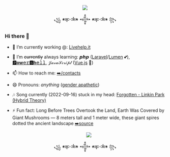 <p align="center"> <img src="https://github-readme-stats-git-master-aetonsis-projects.vercel.app/?username=aetonsi&theme=flat&margin-w=15&margin-h=15&no-bg=true&row=1)](https://github.com/ryo-ma/github-profile-trophy"></p>


<p align="center">꧁ 𒀰 𒀱 𒀰 ꧂</p>


### Hi there 👋

- 🔭 I’m currently working @: [Livehelp.it](https://livehelp.it/)
- 🌱 I’m ~~currently~~ always learning: 𝙥𝙝𝙥 ([Laravel](https://laravel.com/)/[Lumen](https://lumen.laravel.com/) 💕), **[🅿ow𝚎𝚛🆂h𝚎𝚕𝚕](https://github.com/PowerShell/PowerShell)**, 𝒥𝒶𝓋𝒶𝒮𝒸𝓇𝒾𝓅𝓉 ([Vue.js](https://vuejs.org/) 💚)
- 📫 How to reach me: [➡️/contacts](https://aetonsi.net/contacts/)
- 😄 Pronouns: _anything_ ([gender apathetic](https://gender.fandom.com/wiki/Gender_Apathetic))
- 🎶 Song currently (2022-09-16) stuck in my head: [Forgotten - Linkin Park (Hybrid Theory)](https://www.youtube.com/watch?v=HNCgBuI2eJc)
- ⚡ Fun fact: Long Before Trees Overtook the Land, Earth Was Covered by Giant Mushrooms — 8 meters tall and 1 meter wide, these giant spires dotted the ancient landscape [➡️source](https://www.youtube.com/watch?v=-G64DagHuOg)

    <p align="center"> <img src="https://github.com/aetonsi/aetonsi/assets/18366087/93c8f9d0-0135-4ad2-9a3d-01974577285a"></p>

<p align="center">꧁ 𒀰 𒀱 𒀰 ꧂</p>
